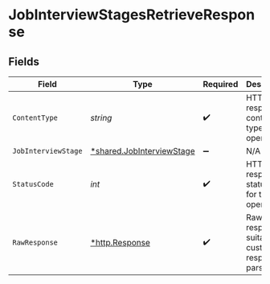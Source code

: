 # JobInterviewStagesRetrieveResponse


## Fields

| Field                                                                        | Type                                                                         | Required                                                                     | Description                                                                  |
| ---------------------------------------------------------------------------- | ---------------------------------------------------------------------------- | ---------------------------------------------------------------------------- | ---------------------------------------------------------------------------- |
| `ContentType`                                                                | *string*                                                                     | :heavy_check_mark:                                                           | HTTP response content type for this operation                                |
| `JobInterviewStage`                                                          | [*shared.JobInterviewStage](../../../pkg/models/shared/jobinterviewstage.md) | :heavy_minus_sign:                                                           | N/A                                                                          |
| `StatusCode`                                                                 | *int*                                                                        | :heavy_check_mark:                                                           | HTTP response status code for this operation                                 |
| `RawResponse`                                                                | [*http.Response](https://pkg.go.dev/net/http#Response)                       | :heavy_check_mark:                                                           | Raw HTTP response; suitable for custom response parsing                      |